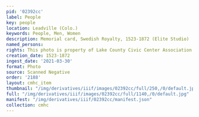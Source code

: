 ```yaml
---
pid: '02392cc'
label: People
key: people
location: Leadville (Colo.)
keywords: People, Men, Women
description: Memorial card, Swedish Royalty, 1523-1872 (Elite Studio)
named_persons: 
rights: This photo is property of Lake County Civic Center Association.
creation_date: 1523-1872
ingest_date: '2021-03-30'
format: Photo
source: Scanned Negative
order: '2188'
layout: cmhc_item
thumbnail: "/img/derivatives/iiif/images/02392cc/full/250,/0/default.jpg"
full: "/img/derivatives/iiif/images/02392cc/full/1140,/0/default.jpg"
manifest: "/img/derivatives/iiif/02392cc/manifest.json"
collection: cmhc
---
```

